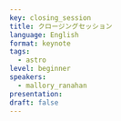 ```yaml
---
key: closing_session
title: クロージングセッション
language: English
format: keynote
tags:
  - astro
level: beginner
speakers:
  - mallory_ranahan
presentation: 
draft: false
---
```

